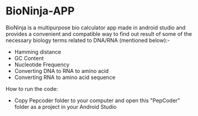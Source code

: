 # BioNinja-APP
BioNinja is a multipurpose bio calculator app made in android studio and provides a convenient and compatible  way to find out result of some of the necessary biology terms related to DNA/RNA (mentioned below):-

- Hamming distance
- GC Content 
- Nucleotide Frequency
- Converting DNA to RNA to amino acid
- Converting RNA to amino acid sequence


How to run the code:
- Copy Pepcoder folder to your computer and open this "PepCoder" folder as a project in your Android Studio
